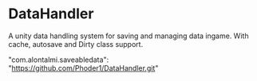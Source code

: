 # DataHandler
 A unity data handling system for saving and managing data ingame. With cache, autosave and Dirty class support.
 
 "com.alontalmi.saveabledata": "https://github.com/Phoder1/DataHandler.git"
